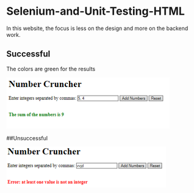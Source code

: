# Selenium-and-Unit-Testing-HTML

In this website, the focus is less on the design and more on the backend work.

## Successful
The colors are green for the results

![capture](Capture.PNG)

##Unsuccessful 


![unsuccess](yo.PNG)

